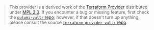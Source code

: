 > This provider is a derived work of the [Terraform Provider](https://github.com/vultr/terraform-provider-vultr)
> distributed under [MPL 2.0](https://www.mozilla.org/en-US/MPL/2.0/). If you encounter a bug or missing feature,
> first check the [`pulumi-vultr` repo](https://github.com/aarani/pulumi-vultr/issues); however, if that doesn't turn up anything,
> please consult the source [`terraform-provider-vultr` repo](https://github.com/vultr/terraform-provider-vultr/issues).